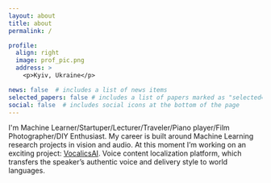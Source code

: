 ```yaml
---
layout: about
title: about
permalink: /

profile:
  align: right 
  image: prof_pic.png
  address: >
    <p>Kyiv, Ukraine</p>

news: false  # includes a list of news items
selected_papers: false # includes a list of papers marked as "selected={true}"
social: false  # includes social icons at the bottom of the page
---
```


I'm Machine Learner/Startuper/Lecturer/Traveler/Piano player/Film Photographer/DIY Enthusiast. My career is built around Machine Learning research projects in vision and audio. At this moment I’m working on an exciting project: [VocalicsAI](https://www.vocalics.ai/). Voice content localization platform, which transfers the speaker’s authentic voice and delivery style to world languages. 

